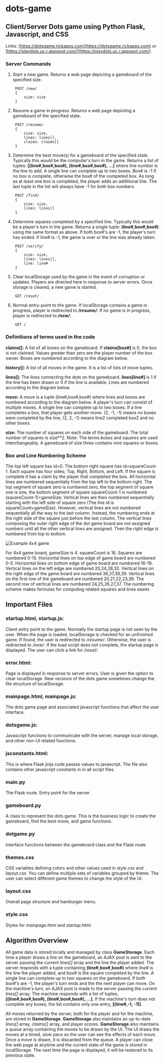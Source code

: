 # dots-game
## Client/Server Dots game using Python Flask, Javascript, and CSS 

Links: [https://dotsgame.rickapps.com](https://dotsgame.rickapps.com) or [https://playdots.uc.r.appspot.com/](https://playdots.uc.r.appspot.com/)

### Server Commands

1) Start a new game. Returns a web page depicting a gameboard of the specified size.

        POST /new/
        {
            size: size
        }
2) Resume a game in progress. Returns a web page depicting a gameboard of the specified state.

        POST /resume/
        {
            size: size,
            lines: lines[],
            claims: claims[]
        }

3) Determine the best move(s) for a gameboard of the specified state. Typically this would be the computer's turn in the game. Returns a list of tuples: **[(line#,box#,box#), (line#,box#,box#), ...]** where line number is the line to add. A single line can complete up to two boxes. Box#  is -1 if no box is complete, otherwise the box# of the completed box. As long as at least one box is completed, the player adds an additional line. The last tuple in the list will always have -1 for both box numbers.

        POST /find/
        {
            size: size,
            lines: lines[]
        }

4) Determine squares completed by a specified line. Typically this would be a player's turn in the game. Returns a single tuple: **(line#,box#,box#)** using the same format as above. If both box#'s are -1, the player's turn has ended. If line# is -1, the game is over or the line was already taken.  

        POST /verify/
        {
            size: size,
            lines: lines[],
            line: line#
        }

5) Clear localStorage used by the game in the event of corruption or updates. Players are directed here in response to server errors. Once storage is cleared, a new game is started.

        GET /reset/

6) Normal entry-point to the game. If localStorage contains a game in progress, player is redirected to ***/resume/***. If no game is in progress, player is redirected to ***/new/***.

        GET /

### Definitions of terms used in the code

**claims[]:** A list of all boxes on the gameboard. If **claims[box#]** is 0, the box is not claimed. Values greater than zero are the player number of the box owner. Boxes are numbered according to the diagram below.

**history[]:** A list of all moves in the game. It is a list of lists of move tuples.

**lines[]:** The lines connecting the dots on the gameboard. **lines[line#]** is 1 if the line has been drawn or 0 if the line is available. Lines are numbered according to the diagram below. 

**move:** A move is a tuple (line#,box#,box#) where lines and boxes are numbered according to the diagram below. A player's turn can consist of multiple moves. A single line can complete up to two boxes. If a line completes a box, that player gets another move. (2, -1, -1) means no boxes were completed by the line, (2, 2, -1) means line2 completed box2 and no other boxes. 

**size:** The number of squares on each side of the gameboard. The total number of squares is size**2. Note: The terms *boxes* and *squares* are used interchangeably. A gameboard of size three contains nine squares or boxes.

### Box and Line Numbering Scheme
 
The top left square has id=0. The bottom right square has id=squareCount-1. Each square has four sides; Top, Right, Bottom, and Left. If the square is complete it has a claim by the player that completed the box. All horizontal lines are numbered sequentially from the top left to the bottom right. The top segment of square zero is numbered zero, the top segment of square one is one, the bottom segment of square squareCount-1 is numbered (squareCount-1)+gameSize; Vertical lines are then numbered sequentially starting with the left side of square zero (The line id is squareCount+gameSize). However, vertical lines are not numbered sequentially all the way to the last column. Instead, the numbering ends at the right side of the square just before the last column. The vertical lines composing the outer right edge of the dot game board are not assigned numbers until all the other vertical lines are assigned. Then the right edge is numbered from top to bottom. 

![Example 4x4 game](static/img/DotNumbering2.png)

For 4x4 game board, gameSize is 4. squareCount is 16. Squares are numbered 0-15. Horizontal lines on top edge of game board are numbered 0-3. Horizontal lines on bottom edge of game board are numbered 16-19. Vertical lines on the left edge are numbered 20,24,28,32. Vertical lines on the right edge of the game board are numbered 36,37,38,39. Vertical lines on the first row of the gameboard are numbered 20,21,22,23,36. The second row of vertical lines are numbered 24,25,26,27,37. The numbering scheme makes formulas for computing related squares and lines easier.

## Important Files

### startup.html, startup.js: 
Client entry point to the game. Normally the startup page is not seen by the user. When the page is loaded, localStorage is checked for an unfinished game. If found, the user is redirected to */resume/*. Otherwise, the user is redirected to */new/*. If the load script does not complete, the startup page is displayed. The user can click a link for */reset/*. 

### error.html:
Page is displayed in response to server errors. User is given the option to clear localStorage. New versions of the dots game sometimes change the file structure of localStorage.

### mainpage.html, mainpage.js:
The dots game page and associated javascript functions that affect the user interface.

### dotsgame.js:
Javascript functions to communicate with the server, manage local storage, and other non-UI related functions.

### jsconstants.html:
This is where Flask jinja code passes values to javascript. The file also contains other javascript constants in in all script files. 

### main.py
The Flask route. Entry point for the server.

### gameboard.py
A class to represent the dots game. This is the business logic to create the gameboard, find the best move, and game functions.

### dotgame.py
Interface functions between the gameboard class and the Flask route.

### themes.css
CSS variables defining colors and other values used in *style.css* and *layout.css*. You can define multiple sets of variables grouped by theme. The user can select different game themes to change the style of the UI.

### layout.css
Overall page structure and hamburger menu.

### style.css
Styles for *mainpage.html* and *startup.html.*

## Algorithm Overview
All game data is stored locally and managed by class **GameStorage**. Each time a player draws a line on the gameboard, an AJAX post is sent to the server passing the current *lines[]* array and the line the player added. The server responds with a tuple containing **(line#,box#,box#)** where *line#* is the line the player added, and *box#* is the square completed by the line. A single line can complete up to two squares on the gameboard. If both *box#'s* are -1, the player's turn ends and the the next player can move.  On the machine's turn, an AJAX post is made to the server passing the current *lines[]* array. The machine responds with a list of tuples; **[(line#,box#,box#), (line#,box#,box#), ...]**. If the machine's turn does not complete any boxes, the list contains only one entry, **[(line#,-1, -1)]**.

All moves returned by the server, both for the player and for the machine, are stored in **GameStorage**. **GameStorage** also maintains an up-to-date *lines[]* array, *claims[]* array, and player scores. **GameStorage** also maintains a *queue* array containing the moves to be drawn by the UI. The UI draws the moves at a timed, slow pace so the user can see the effects of each move. Once a move is drawn, it is discarded from the queue. A player can close the web page at anytime and the current state of the game is stored in localStorage. The next time the page is displayed, it will be restored to its previous state.








